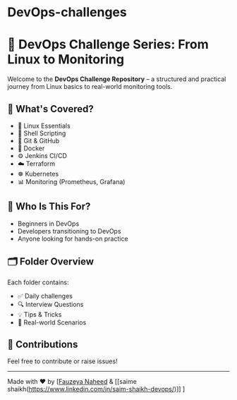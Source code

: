 # DevOps-challenges
# 🚀 DevOps Challenge Series: From Linux to Monitoring

Welcome to the **DevOps Challenge Repository** – a structured and practical journey from Linux basics to real-world monitoring tools.

## 📌 What's Covered?
- 🐧 Linux Essentials
- 🔁 Shell Scripting
- 🔧 Git & GitHub
- 🐳 Docker
- ⚙️ Jenkins CI/CD
- ☁️ Terraform
- ☸️ Kubernetes
- 📊 Monitoring (Prometheus, Grafana)

## 🎯 Who Is This For?
- Beginners in DevOps
- Developers transitioning to DevOps
- Anyone looking for hands-on practice

## 🗂️ Folder Overview
Each folder contains:
- ✅ Daily challenges
- 🔍 Interview Questions
- 💡 Tips & Tricks
- 🧠 Real-world Scenarios

## 📢 Contributions
Feel free to contribute or raise issues!

---

Made with ❤️ by [[Fauzeya Naheed](https://www.linkedin.com/in/fauzeya-naheed) & [[saime shaikh(https://www.linkedin.com/in/saim-shaikh-devops/)]]
]
